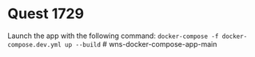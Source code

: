 # Quest 1729

Launch the app with the following command: `docker-compose -f docker-compose.dev.yml up --build`
#   w n s - d o c k e r - c o m p o s e - a p p - m a i n  
 